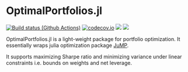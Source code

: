 # OptimalPortfolios.jl

[![Build status (Github Actions)](https://github.com/banachtech/OptimalPortfolios.jl/workflows/CI/badge.svg)](https://github.com/OptimalPortfolios/MyAwesomePackage.jl/actions)
[![codecov.io](http://codecov.io/github/banachtech/OptimalPortfolios.jl/coverage.svg?branch=main)](http://codecov.io/github/banachtech/OptimalPortfolios.jl?branch=main)
[![](https://img.shields.io/badge/docs-stable-blue.svg)](https://banachtech.github.io/OptimalPortfolios.jl/stable)
[![](https://img.shields.io/badge/docs-dev-blue.svg)](https://banachtech.github.io/OptimalPortfolios.jl/dev)

OptimalPortfolios.jl is a light-weight package for portfolio optimization. It essentially wraps julia optimization package [JuMP](https://jump.dev/JuMP.jl/stable/).

It supports maximizing Sharpe ratio and minimizing variance under linear constraints i.e. bounds on weights and net leverage.

